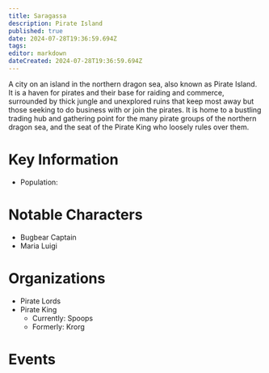 ```yaml
---
title: Saragassa
description: Pirate Island
published: true
date: 2024-07-28T19:36:59.694Z
tags: 
editor: markdown
dateCreated: 2024-07-28T19:36:59.694Z
---
```


A city on an island in the northern dragon sea, also known as Pirate Island. It is a haven for pirates and their base for raiding and commerce, surrounded by thick jungle and unexplored ruins that keep most away but those seeking to do business with or join the pirates. It is home to a bustling trading hub and gathering point for the many pirate groups of the northern dragon sea, and the seat of the Pirate King who loosely rules over them.

# Key Information
- Population: 

# Notable Characters
- Bugbear Captain
- Maria Luigi

# Organizations
- Pirate Lords
- Pirate King
	- Currently: Spoops
	- Formerly: Krorg

# Events
